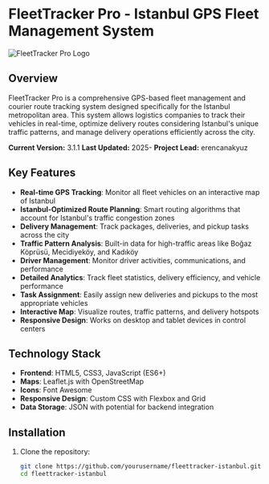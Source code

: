 # FleetTracker Pro - Istanbul GPS Fleet Management System

![FleetTracker Pro Logo](https://via.placeholder.com/800x150?text=FleetTracker+Pro+Istanbul)

## Overview

FleetTracker Pro is a comprehensive GPS-based fleet management and courier route tracking system designed specifically for the Istanbul metropolitan area. This system allows logistics companies to track their vehicles in real-time, optimize delivery routes considering Istanbul's unique traffic patterns, and manage delivery operations efficiently across the city.

**Current Version:** 3.1.1 
**Last Updated:** 2025- 
**Project Lead:** erencanakyuz

## Key Features

- **Real-time GPS Tracking**: Monitor all fleet vehicles on an interactive map of Istanbul
- **Istanbul-Optimized Route Planning**: Smart routing algorithms that account for Istanbul's traffic congestion zones
- **Delivery Management**: Track packages, deliveries, and pickup tasks across the city
- **Traffic Pattern Analysis**: Built-in data for high-traffic areas like Boğaz Köprüsü, Mecidiyeköy, and Kadıköy
- **Driver Management**: Monitor driver activities, communications, and performance
- **Detailed Analytics**: Track fleet statistics, delivery efficiency, and vehicle performance
- **Task Assignment**: Easily assign new deliveries and pickups to the most appropriate vehicles
- **Interactive Map**: Visualize routes, traffic patterns, and delivery hotspots
- **Responsive Design**: Works on desktop and tablet devices in control centers

## Technology Stack

- **Frontend**: HTML5, CSS3, JavaScript (ES6+)
- **Maps**: Leaflet.js with OpenStreetMap
- **Icons**: Font Awesome
- **Responsive Design**: Custom CSS with Flexbox and Grid
- **Data Storage**: JSON with potential for backend integration

## Installation

1. Clone the repository:
   ```bash
   git clone https://github.com/yourusername/fleettracker-istanbul.git
   cd fleettracker-istanbul